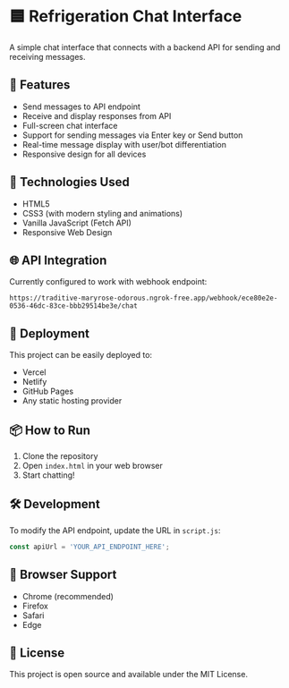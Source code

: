 # 🟦 Refrigeration Chat Interface

A simple chat interface that connects with a backend API for sending and receiving messages.

## 🧩 Features
- Send messages to API endpoint
- Receive and display responses from API
- Full-screen chat interface
- Support for sending messages via Enter key or Send button
- Real-time message display with user/bot differentiation
- Responsive design for all devices

## 🧰 Technologies Used
- HTML5
- CSS3 (with modern styling and animations)
- Vanilla JavaScript (Fetch API)
- Responsive Web Design

## 🌐 API Integration
Currently configured to work with webhook endpoint:
```
https://traditive-maryrose-odorous.ngrok-free.app/webhook/ece80e2e-0536-46dc-83ce-bbb29514be3e/chat
```

## 🚀 Deployment
This project can be easily deployed to:
- Vercel
- Netlify
- GitHub Pages
- Any static hosting provider

## 📦 How to Run
1. Clone the repository
2. Open `index.html` in your web browser
3. Start chatting!

## 🛠️ Development
To modify the API endpoint, update the URL in `script.js`:
```javascript
const apiUrl = 'YOUR_API_ENDPOINT_HERE';
```

## 📱 Browser Support
- Chrome (recommended)
- Firefox
- Safari
- Edge

## 📄 License
This project is open source and available under the MIT License.